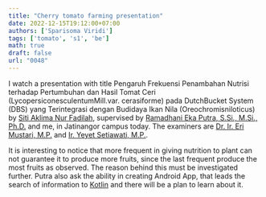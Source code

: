 ```yaml
---
title: "Cherry tomato farming presentation"
date: 2022-12-15T19:12:00+07:00
authors: ['Sparisoma Viridi']
tags: ['tomato', 's1', 'be']
math: true
draft: false
url: "0048"
---
```


I watch a presentation with title
Pengaruh Frekuensi Penambahan Nutrisi terhadap Pertumbuhan dan Hasil Tomat Ceri (LycopersiconesculentumMill.var. cerasiforme) pada DutchBucket System (DBS) yang Terintegrasi dengan Budidaya Ikan Nila (Oreochromisniloticus) by [Siti Aklima Nur Fadilah](https://www.flickr.com/photos/195637519@N06/52564754826/), supervised by [Ramadhani Eka Putra, S.Si., M.Si., Ph.D.](https://lppm.itb.ac.id/id/ramadhani-eka-putra/) and me,  in Jatinangor campus today. The examiners are [Dr. Ir. Eri Mustari, M.P.](https://lppm.itb.ac.id/id/eri-mustari/) and [Ir. Yeyet Setiawati, M.P.](https://www.itb.ac.id/staf/profil/yeyet-setiawati).

It is interesting to notice that more frequent in giving nutrition to plant can not guarantee it to produce more fruits, since the last frequent produce the most fruits as observed. The reason behind this must be investigated further. Putra also ask the ability in creating Android App, that leads the search of information to [Kotlin](https://kotlinlang.org/) and there will be a plan to learn about it.
